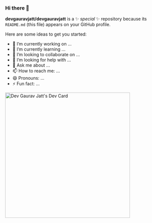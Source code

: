 ### Hi there 👋

**devgauravjatt/devgauravjatt** is a ✨ _special_ ✨ repository because its `README.md` (this file) appears on your GitHub profile.

Here are some ideas to get you started:

- 🔭 I’m currently working on ...
- 🌱 I’m currently learning ...
- 👯 I’m looking to collaborate on ...
- 🤔 I’m looking for help with ...
- 💬 Ask me about ...
- 📫 How to reach me: ...
- 😄 Pronouns: ...
- ⚡ Fun fact: ...




<a href="https://app.daily.dev/devgauravjatt"><img src="https://api.daily.dev/devcards/c6b7221056b4471082a46b32500ce8cd.png?r=jns" width="400" alt="Dev Gaurav Jatt's Dev Card"/></a>
